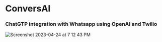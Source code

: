 # ConversAI

### ChatGTP integration with Whatsapp using OpenAI and Twilio


![Screenshot 2023-04-24 at 7 12 43 PM](https://user-images.githubusercontent.com/62880056/234135416-016626c4-8e12-4066-acd8-59f39182ee18.jpeg)

